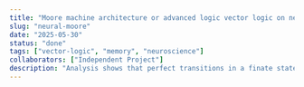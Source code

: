 ```yaml
---
title: "Moore machine architecture or advanced logic vector logic on neural networks"
slug: "neural-moore"
date: "2025-05-30"
status: "done"
tags: ["vector-logic", "memory", "neuroscience"]
collaborators: ["Independent Project"]
description: "Analysis shows that perfect transitions in a finate state automata may be achieved in single layer pyramidal cell networks, or corresponding multilayer perceptron networks."
---
```

